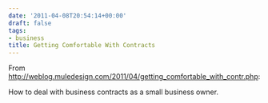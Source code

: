 ```yaml
---
date: '2011-04-08T20:54:14+00:00'
draft: false
tags:
- business
title: Getting Comfortable With Contracts
---
```


From http://weblog.muledesign.com/2011/04/getting_comfortable_with_contr.php:

How to deal with business contracts as a small business owner.
